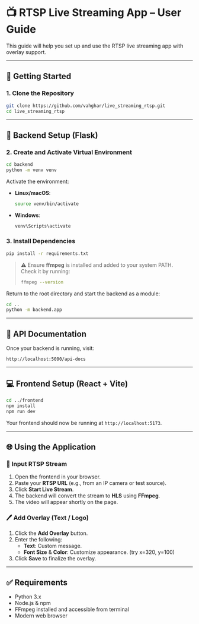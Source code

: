 # 📺 RTSP Live Streaming App – User Guide

This guide will help you set up and use the RTSP live streaming app with overlay support.

---

## 🚀 Getting Started

### 1. Clone the Repository

```bash
git clone https://github.com/vahghar/live_streaming_rtsp.git
cd live_streaming_rtsp
```

---

## 🔧 Backend Setup (Flask)

### 2. Create and Activate Virtual Environment

```bash
cd backend
python -m venv venv
```

Activate the environment:

- **Linux/macOS**:
  ```bash
  source venv/bin/activate
  ```

- **Windows**:
  ```bash
  venv\Scripts\activate
  ```

### 3. Install Dependencies

```bash
pip install -r requirements.txt
```

> ⚠️ Ensure **ffmpeg** is installed and added to your system PATH.  
> Check it by running:
> ```bash
> ffmpeg --version
> ```

Return to the root directory and start the backend as a module:

```bash
cd ..
python -m backend.app
```

---

## 📘 API Documentation

Once your backend is running, visit:
```
http://localhost:5000/api-docs
```

---

## 💻 Frontend Setup (React + Vite)

```bash
cd ../frontend
npm install
npm run dev
```

Your frontend should now be running at `http://localhost:5173`.

---

## 🌐 Using the Application

### 🔗 Input RTSP Stream

1. Open the frontend in your browser.
2. Paste your **RTSP URL** (e.g., from an IP camera or test source).
3. Click **Start Live Stream**.
4. The backend will convert the stream to **HLS** using **FFmpeg**.
5. The video will appear shortly on the page.

### 🖊️ Add Overlay (Text / Logo)

1. Click the **Add Overlay** button.
2. Enter the following:
   - **Text**: Custom message.
   - **Font Size** & **Color**: Customize appearance. (try x=320, y=100)
3. Click **Save** to finalize the overlay.

---

## ✅ Requirements

- Python 3.x
- Node.js & npm
- FFmpeg installed and accessible from terminal
- Modern web browser